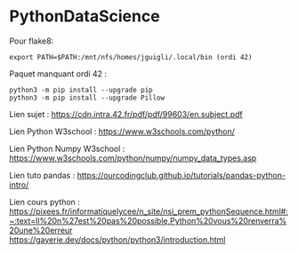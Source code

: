 # PythonDataScience

Pour flake8:

	export PATH=$PATH:/mnt/nfs/homes/jguigli/.local/bin (ordi 42)

Paquet manquant ordi 42 :

	python3 -m pip install --upgrade pip
	python3 -m pip install --upgrade Pillow


Lien sujet :
https://cdn.intra.42.fr/pdf/pdf/99603/en.subject.pdf  

Lien Python W3school :
https://www.w3schools.com/python/  

Lien Python Numpy W3school :
https://www.w3schools.com/python/numpy/numpy_data_types.asp  

Lien tuto pandas :
https://ourcodingclub.github.io/tutorials/pandas-python-intro/

Lien cours python :
https://pixees.fr/informatiquelycee/n_site/nsi_prem_pythonSequence.html#:~:text=Il%20n%27est%20pas%20possible,Python%20vous%20renverra%20une%20erreur  
https://gayerie.dev/docs/python/python3/introduction.html  
